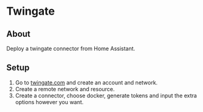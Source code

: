 # Twingate

## About
Deploy a twingate connector from Home Assistant.

## Setup
1. Go to [twingate.com](https://www.twingate.com) and create an account and network.
2. Create a remote network and resource.
3. Create a connector, choose docker, generate tokens and input the extra options however you want.

